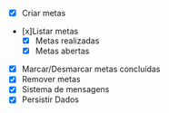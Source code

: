 - [x] Criar metas
- [x]Listar metas
  - [x] Metas realizadas
  - [x] Metas abertas
- [x] Marcar/Desmarcar metas concluídas
- [x] Remover metas
- [x] Sistema de mensagens
- [x] Persistir Dados
